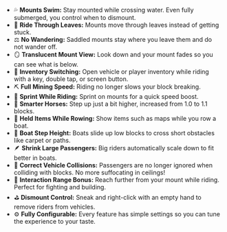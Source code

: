 - 💦 **Mounts Swim:** Stay mounted while crossing water. Even fully submerged, you control when to dismount.  
- 🌿 **Ride Through Leaves:** Mounts move through leaves instead of getting stuck.  
- ⚖️ **No Wandering:** Saddled mounts stay where you leave them and do not wander off.  
- 🪞 **Translucent Mount View:** Look down and your mount fades so you can see what is below.  
- 🎒 **Inventory Switching:** Open vehicle or player inventory while riding with a key, double tap, or screen button.  
- ⛏️ **Full Mining Speed:** Riding no longer slows your block breaking.  
- 🚀 **Sprint While Riding:** Sprint on mounts for a quick speed boost.  
- 🐴 **Smarter Horses:** Step up just a bit higher, increased from 1.0 to 1.1 blocks.  
- 🛶 **Held Items While Rowing:** Show items such as maps while you row a boat.  
- 🧱 **Boat Step Height:** Boats slide up low blocks to cross short obstacles like carpet or paths.  
- 🪶 **Shrink Large Passengers:** Big riders automatically scale down to fit better in boats.  
- 👥 **Correct Vehicle Collisions:** Passengers are no longer ignored when colliding with blocks. No more suffocating in ceilings!  
- 🧭 **Interaction Range Bonus:** Reach further from your mount while riding. Perfect for fighting and building.  
- ⛳ **Dismount Control:** Sneak and right-click with an empty hand to remove riders from vehicles.  
- ⚙️ **Fully Configurable:** Every feature has simple settings so you can tune the experience to your taste.  
